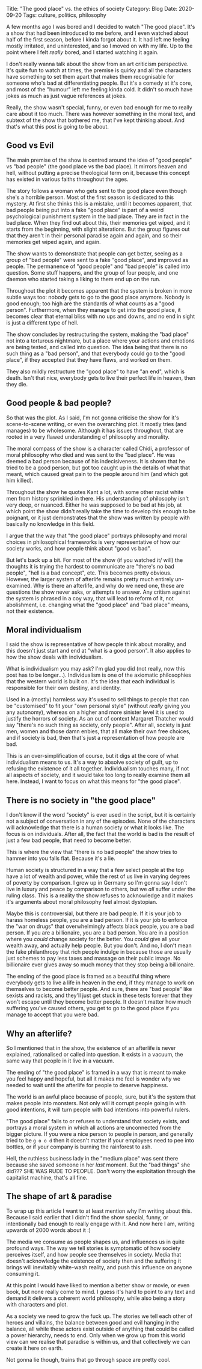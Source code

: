 Title: "The good place" vs. the ethics of society
Category: Blog
Date: 2020-09-20
Tags: culture, politics, philosophy

A few months ago I was bored and I decided to watch "The good place".
It's a show that had been introduced to me before, and I even watched
about half of the first season, before I kinda forgot about it.  It
had left me feeling mostly irritated, and uninterested, and so I moved
on with my life.  Up to the point where I felt _really_ bored, and I
started watching it again.

I don't really wanna talk about the show from an art criticism
perspective.  It's quite fun to watch at times, the premise is quirky
and all the characters have something to set them apart that makes
them recognisable for someone who's bad at differentiating people.
But it's a comedy at it's core, and most of the "humour" left me
feeling kinda cold.  It didn't so much have jokes as much as just
vague references at jokes.

Really, the show wasn't special, funny, or even bad enough for me to
really care about it too much.  There was however something in the
moral text, and subtext of the show that bothered me, that I've kept
thinking about.  And that's what this post is going to be about.


## Good vs Evil

The main premise of the show is centred around the idea of "good
people" vs "bad people" (the good place vs the bad place).  It mirrors
heaven and hell, without putting a precise theological term on it,
because this concept has existed in various faiths throughout the
ages.

The story follows a woman who gets sent to the good place even though
she's a horrible person.  Most of the first season is dedicated to
this mystery.  At first she thinks this is a mistake, until it becomes
apparent, that bad people being put into a fake "good place" is part
of a weird psychological punishment system in the bad place.  They are
in fact in the bad place.  When they find out about this, their
memories get wiped, and it starts from the beginning, with slight
alterations.  But the group figures out that they aren't in their
personal paradise again and again, and so their memories get wiped
again, and again.

The show wants to demonstrate that people can get better, seeing as a
group of "bad people" were sent to a fake "good place", and improved
as people.  The permanence of "good people" and "bad people" is called
into question.  Some stuff happens, and the group of four people, and
one daemon who started taking a liking to them end up on the run.

Throughout the plot it becomes apparent that the system is broken in
more subtle ways too: nobody gets to go to the good place anymore.
Nobody is good enough; too high are the standards of what counts as a
"good person".  Furthermore, when they manage to get into the good
place, it becomes clear that eternal bliss with no ups and downs, and
no end in sight is just a different type of hell.

The show concludes by restructuring the system, making the "bad place"
not into a torturous nightmare, but a place where your actions and
emotions are being tested, and called into question.  The idea being
that there is no such thing as a "bad person", and that everybody
could go to the "good place", if they accepted that they have flaws,
and worked on them.

They also mildly restructure the "good place" to have "an end", which
is death.  Isn't that nice, everybody gets to live their perfect life
in heaven, then they die.


## Good people & bad people?

So that was the plot.  As I said, I'm not gonna criticise the show for
it's scene-to-scene writing, or even the overarching plot.  It mostly
tries (and manages) to be wholesome.  Although it has issues
throughout, that are rooted in a very flawed understanding of
philosophy and morality.

The moral compass of the show is a character called Chidi, a professor
of moral philosophy who died and was sent to the "bad place".  He was
deemed a bad person because of his indecisiveness.  It is shown that
he tried to be a good person, but got too caught up in the details of
what that meant, which caused great pain to the people around him (and
which got him killed).

Throughout the show he quotes Kant a lot, with some other racist white
men from history sprinkled in there.  His understanding of philosophy
isn't very deep, or nuanced.  Either he was supposed to be bad at his
job, at which point the show didn't really take the time to develop
this enough to be poignant, or it just demonstrates that the show was
written by people with basically no knowledge in this field.

I argue that the way that "the good place" portrays philosophy and
moral choices in philosophical frameworks is very representative of
how our society works, and how people think about "good vs bad".

But let's back up a bit.  For most of the show (if you watched it/
will) the thoughts it is trying the hardest to communicate are
"there's no bad people", "hell is a bad concept", etc.  This becomes
pretty obvious.  However, the larger system of afterlife remains
pretty much entirely un-examined.  Why is there an afterlife, and why
do we need one, these are questions the show never asks, or attempts
to answer.  Any critism against the system is phrased in a coy way,
that will lead to reform of it, not abolishment, i.e. changing what
the "good place" and "bad place" means, not their existence.


## Moral individualism

I said the show is representative of how people think about morality,
and this doesn't just start and end at "what is a good person".  It
also applies to how the show deals with individualism.

What is individualism you may ask?  I'm glad you did (not really, now
this post has to be longer...).  Individualism is one of the axiomatic
philosophies that the western world is built on.  It's the idea that
each individual is responsible for their own destiny, and identity.

Used in a (mostly) harmless way it's used to sell things to people
that can be "customised" to fit your "own personal style" (without
_really_ giving you any autonomy), whereas on a higher and more
sinister level it is used to justify the horrors of society.  As an
out of context Margaret Thatcher would say "there's no such thing as
society, only people".  After all, society is just men, women and
those damn enbies, that all make their own free choices, and if
society is bad, then that's just a representation of how people are
bad.

This is an over-simplification of course, but it digs at the core of
what individualism means to us.  It's a way to absolve society of
guilt, up to refusing the existence of it all together.  Individualism
touches many, if not all aspects of society, and it would take too
long to really examine them all here.  Instead, I want to focus on
what this means for "the good place".


## There is no society in "the good place"

I don't know if the word "society" is ever used in the script, but it
is certainly not a subject of conversation in any of the episodes.
None of the characters will acknowledge that there is a human society
or what it looks like.  The focus is on individuals.  After all, the
fact that the world is bad is the result of just a few bad people,
that need to become better.

This is where the view that "there is no bad people" the show tries to
hammer into you falls flat.  Because it's a lie.

Human society is structured in a way that a few select people at the
top have a lot of wealth and power, while the rest of us live in
varying degrees of poverty by comparison.  I grew up in Germany so I'm
gonna say I don't live in luxury and peace by comparison to others,
but we _all_ suffer under the ruling class.  This is a reality the
show refuses to acknowledge and it makes it's arguments about moral
philosophy feel almost dystopian.

Maybe this is controversial, but there are bad people.  If it is your
job to harass homeless people, you are a bad person.  If it is your
job to enforce the "war on drugs" that overwhelmingly affects black
people, you are a bad person.  If you are a billionaire, you are a bad
person.  You are in a position where you _could_ change society for
the better. You _could_ give all your wealth away, and actually help
people.  But you don't.  And no, I don't mean the fake philanthropy
that rich people indulge in because those are usually just schemes to
pay less taxes and massage on their public image.  No billionaire ever
gives away so much money that they stop being a billionaire.

The ending of the good place is framed as a beautiful thing where
everybody gets to live a life in heaven in the end, if they manage to
work on themselves to become better people.  And sure, there are "bad
people" like sexists and racists, and they'll just get stuck in these
tests forever that they won't escape until they become better people.
It doesn't matter how much suffering you've caused others, you get to
go to the good place if you manage to accept that you were bad.


## Why an afterlife?

So I mentioned that in the show, the existence of an afterlife is
never explained, rationalised or called into question.  It exists in a
vacuum, the same way that people in it live in a vacuum.

The ending of "the good place" is framed in a way that is meant to
make you feel happy and hopeful, but all it makes me feel is wonder
why we needed to wait until the afterlife for people to deserve
happiness.

The world is an awful place because of people, sure, but it's the
system that makes people into monsters.  Not only will it corrupt
people going in with good intentions, it will turn people with bad
intentions into powerful rulers.

"The good place" fails to or refuses to understand that society
exists, and portrays a moral system in which all actions are
unconnected from the bigger picture.  If you were a nice person to
people in person, and generally tried to be `g o o d` then it doesn't
matter if your employees need to pee into bottles, or if your company
is burning the rainforest to ash.

Hell, the ruthless business lady in the "medium place" was sent there
because she saved someone in her _last_ moment.  But the "bad things"
she did???  SHE WAS RUDE TO PEOPLE.  Don't worry the exploitation
through the capitalist machine, that's all fine.


## The shape of art & paradise

To wrap up this article I want to at least mention why I'm writing
about this.  Because I said earlier that I didn't find the show
special, funny, or intentionally bad enough to really engage with it.
And now here I am, writing upwards of 2000 words about it :)

The media we consume as people shapes us, and influences us in quite
profound ways.  The way we tell stories is symptomatic of how society
perceives itself, and how people see themselves in society.  Media
that doesn't acknowledge the existence of society then and the
suffering it brings will inevitably white-wash reality, and push this
influence on anyone consuming it.

At this point I would have liked to mention a better show or movie, or
even book, but none really come to mind.  I guess it's hard to point
to any text and demand it delivers a coherent world philosophy, while
also being a story with characters and plot.

As a society we need to grow the fuck up.  The stories we tell each
other of heroes and villains, the balance between good and evil
hanging in the balance, all while these actors exist outside of
anything that could be called a power hierarchy, needs to end.  Only
when we grow up from this world view can we realise that paradise is
within us, and that collectively we can create it here on earth.

Not gonna lie though, trains that go through space are pretty cool.
